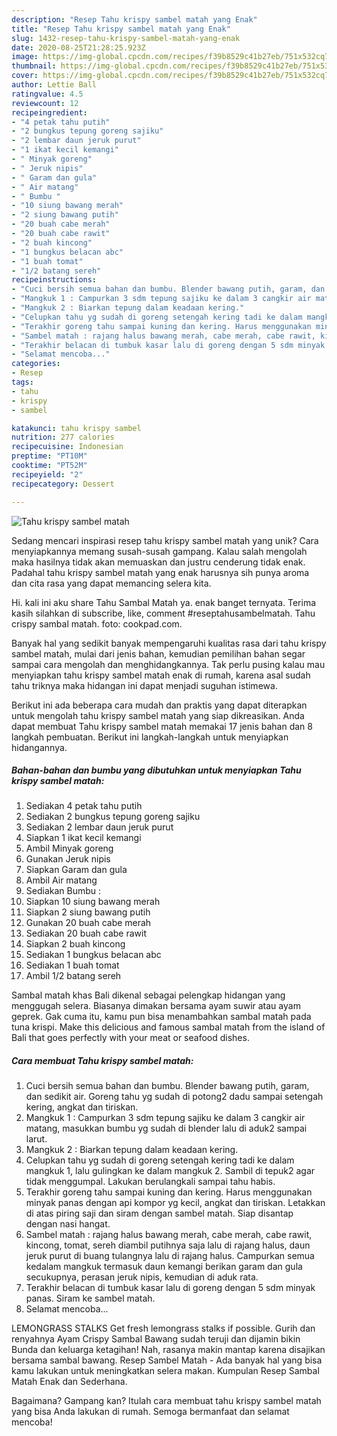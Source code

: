 ```yaml
---
description: "Resep Tahu krispy sambel matah yang Enak"
title: "Resep Tahu krispy sambel matah yang Enak"
slug: 1432-resep-tahu-krispy-sambel-matah-yang-enak
date: 2020-08-25T21:28:25.923Z
image: https://img-global.cpcdn.com/recipes/f39b8529c41b27eb/751x532cq70/tahu-krispy-sambel-matah-foto-resep-utama.jpg
thumbnail: https://img-global.cpcdn.com/recipes/f39b8529c41b27eb/751x532cq70/tahu-krispy-sambel-matah-foto-resep-utama.jpg
cover: https://img-global.cpcdn.com/recipes/f39b8529c41b27eb/751x532cq70/tahu-krispy-sambel-matah-foto-resep-utama.jpg
author: Lettie Ball
ratingvalue: 4.5
reviewcount: 12
recipeingredient:
- "4 petak tahu putih"
- "2 bungkus tepung goreng sajiku"
- "2 lembar daun jeruk purut"
- "1 ikat kecil kemangi"
- " Minyak goreng"
- " Jeruk nipis"
- " Garam dan gula"
- " Air matang"
- " Bumbu "
- "10 siung bawang merah"
- "2 siung bawang putih"
- "20 buah cabe merah"
- "20 buah cabe rawit"
- "2 buah kincong"
- "1 bungkus belacan abc"
- "1 buah tomat"
- "1/2 batang sereh"
recipeinstructions:
- "Cuci bersih semua bahan dan bumbu. Blender bawang putih, garam, dan sedikit air. Goreng tahu yg sudah di potong2 dadu sampai setengah kering, angkat dan tiriskan."
- "Mangkuk 1 : Campurkan 3 sdm tepung sajiku ke dalam 3 cangkir air matang, masukkan bumbu yg sudah di blender lalu di aduk2 sampai larut."
- "Mangkuk 2 : Biarkan tepung dalam keadaan kering."
- "Celupkan tahu yg sudah di goreng setengah kering tadi ke dalam mangkuk 1, lalu gulingkan ke dalam mangkuk 2. Sambil di tepuk2 agar tidak menggumpal. Lakukan berulangkali sampai tahu habis."
- "Terakhir goreng tahu sampai kuning dan kering. Harus menggunakan minyak panas dengan api kompor yg kecil, angkat dan tiriskan. Letakkan di atas piring saji dan siram dengan sambel matah. Siap disantap dengan nasi hangat."
- "Sambel matah : rajang halus bawang merah, cabe merah, cabe rawit, kincong, tomat, sereh diambil putihnya saja lalu di rajang halus, daun jeruk purut di buang tulangnya lalu di rajang halus. Campurkan semua kedalam mangkuk termasuk daun kemangi berikan garam dan gula secukupnya, perasan jeruk nipis, kemudian di aduk rata."
- "Terakhir belacan di tumbuk kasar lalu di goreng dengan 5 sdm minyak panas. Siram ke sambel matah."
- "Selamat mencoba..."
categories:
- Resep
tags:
- tahu
- krispy
- sambel

katakunci: tahu krispy sambel 
nutrition: 277 calories
recipecuisine: Indonesian
preptime: "PT10M"
cooktime: "PT52M"
recipeyield: "2"
recipecategory: Dessert

---
```



![Tahu krispy sambel matah](https://img-global.cpcdn.com/recipes/f39b8529c41b27eb/751x532cq70/tahu-krispy-sambel-matah-foto-resep-utama.jpg)

Sedang mencari inspirasi resep tahu krispy sambel matah yang unik? Cara menyiapkannya memang susah-susah gampang. Kalau salah mengolah maka hasilnya tidak akan memuaskan dan justru cenderung tidak enak. Padahal tahu krispy sambel matah yang enak harusnya sih punya aroma dan cita rasa yang dapat memancing selera kita.

Hi. kali ini aku share Tahu Sambal Matah ya. enak banget ternyata. Terima kasih silahkan di subscribe, like, comment #reseptahusambelmatah. Tahu crispy sambal matah. foto: cookpad.com.

Banyak hal yang sedikit banyak mempengaruhi kualitas rasa dari tahu krispy sambel matah, mulai dari jenis bahan, kemudian pemilihan bahan segar sampai cara mengolah dan menghidangkannya. Tak perlu pusing kalau mau menyiapkan tahu krispy sambel matah enak di rumah, karena asal sudah tahu triknya maka hidangan ini dapat menjadi suguhan istimewa.


Berikut ini ada beberapa cara mudah dan praktis yang dapat diterapkan untuk mengolah tahu krispy sambel matah yang siap dikreasikan. Anda dapat membuat Tahu krispy sambel matah memakai 17 jenis bahan dan 8 langkah pembuatan. Berikut ini langkah-langkah untuk menyiapkan hidangannya.

<!--inarticleads1-->

##### Bahan-bahan dan bumbu yang dibutuhkan untuk menyiapkan Tahu krispy sambel matah:

1. Sediakan 4 petak tahu putih
1. Sediakan 2 bungkus tepung goreng sajiku
1. Sediakan 2 lembar daun jeruk purut
1. Siapkan 1 ikat kecil kemangi
1. Ambil  Minyak goreng
1. Gunakan  Jeruk nipis
1. Siapkan  Garam dan gula
1. Ambil  Air matang
1. Sediakan  Bumbu :
1. Siapkan 10 siung bawang merah
1. Siapkan 2 siung bawang putih
1. Gunakan 20 buah cabe merah
1. Sediakan 20 buah cabe rawit
1. Siapkan 2 buah kincong
1. Sediakan 1 bungkus belacan abc
1. Sediakan 1 buah tomat
1. Ambil 1/2 batang sereh


Sambal matah khas Bali dikenal sebagai pelengkap hidangan yang menggugah selera. Biasanya dimakan bersama ayam suwir atau ayam geprek. Gak cuma itu, kamu pun bisa menambahkan sambal matah pada tuna krispi. Make this delicious and famous sambal matah from the island of Bali that goes perfectly with your meat or seafood dishes. 

<!--inarticleads2-->

##### Cara membuat Tahu krispy sambel matah:

1. Cuci bersih semua bahan dan bumbu. Blender bawang putih, garam, dan sedikit air. Goreng tahu yg sudah di potong2 dadu sampai setengah kering, angkat dan tiriskan.
1. Mangkuk 1 : Campurkan 3 sdm tepung sajiku ke dalam 3 cangkir air matang, masukkan bumbu yg sudah di blender lalu di aduk2 sampai larut.
1. Mangkuk 2 : Biarkan tepung dalam keadaan kering.
1. Celupkan tahu yg sudah di goreng setengah kering tadi ke dalam mangkuk 1, lalu gulingkan ke dalam mangkuk 2. Sambil di tepuk2 agar tidak menggumpal. Lakukan berulangkali sampai tahu habis.
1. Terakhir goreng tahu sampai kuning dan kering. Harus menggunakan minyak panas dengan api kompor yg kecil, angkat dan tiriskan. Letakkan di atas piring saji dan siram dengan sambel matah. Siap disantap dengan nasi hangat.
1. Sambel matah : rajang halus bawang merah, cabe merah, cabe rawit, kincong, tomat, sereh diambil putihnya saja lalu di rajang halus, daun jeruk purut di buang tulangnya lalu di rajang halus. Campurkan semua kedalam mangkuk termasuk daun kemangi berikan garam dan gula secukupnya, perasan jeruk nipis, kemudian di aduk rata.
1. Terakhir belacan di tumbuk kasar lalu di goreng dengan 5 sdm minyak panas. Siram ke sambel matah.
1. Selamat mencoba...


LEMONGRASS STALKS Get fresh lemongrass stalks if possible. Gurih dan renyahnya Ayam Crispy Sambal Bawang sudah teruji dan dijamin bikin Bunda dan keluarga ketagihan! Nah, rasanya makin mantap karena disajikan bersama sambal bawang. Resep Sambel Matah - Ada banyak hal yang bisa kamu lakukan untuk meningkatkan selera makan. Kumpulan Resep Sambal Matah Enak dan Sederhana. 

Bagaimana? Gampang kan? Itulah cara membuat tahu krispy sambel matah yang bisa Anda lakukan di rumah. Semoga bermanfaat dan selamat mencoba!
